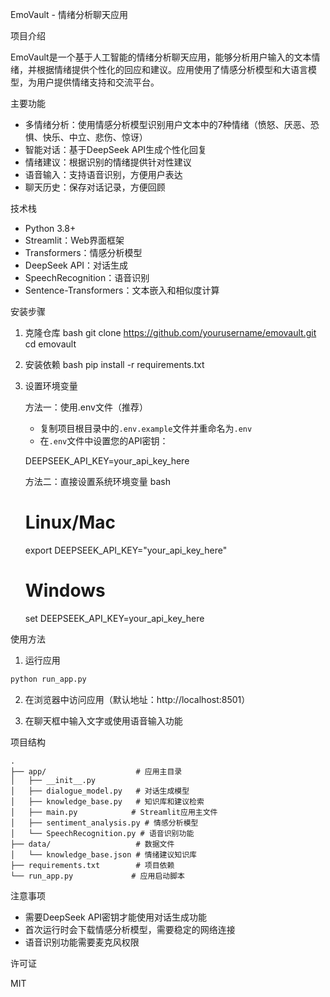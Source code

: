 EmoVault - 情绪分析聊天应用

项目介绍

EmoVault是一个基于人工智能的情绪分析聊天应用，能够分析用户输入的文本情绪，并根据情绪提供个性化的回应和建议。应用使用了情感分析模型和大语言模型，为用户提供情绪支持和交流平台。

主要功能

- 多情绪分析：使用情感分析模型识别用户文本中的7种情绪（愤怒、厌恶、恐惧、快乐、中立、悲伤、惊讶）
- 智能对话：基于DeepSeek API生成个性化回复
- 情绪建议：根据识别的情绪提供针对性建议
- 语音输入：支持语音识别，方便用户表达
- 聊天历史：保存对话记录，方便回顾

技术栈

- Python 3.8+
- Streamlit：Web界面框架
- Transformers：情感分析模型
- DeepSeek API：对话生成
- SpeechRecognition：语音识别
- Sentence-Transformers：文本嵌入和相似度计算

安装步骤

1. 克隆仓库
bash
git clone https://github.com/yourusername/emovault.git
cd emovault


2. 安装依赖
bash
pip install -r requirements.txt


3. 设置环境变量

   方法一：使用.env文件（推荐）
   - 复制项目根目录中的`.env.example`文件并重命名为`.env`
   - 在`.env`文件中设置您的API密钥：

   DEEPSEEK_API_KEY=your_api_key_here

   
   方法二：直接设置系统环境变量
   bash
   # Linux/Mac
   export DEEPSEEK_API_KEY="your_api_key_here"
   
   # Windows
   set DEEPSEEK_API_KEY=your_api_key_here
   

使用方法

1. 运行应用
```bash
python run_app.py
```

2. 在浏览器中访问应用（默认地址：http://localhost:8501）

3. 在聊天框中输入文字或使用语音输入功能

项目结构

```
.
├── app/                    # 应用主目录
│   ├── __init__.py
│   ├── dialogue_model.py   # 对话生成模型
│   ├── knowledge_base.py   # 知识库和建议检索
│   ├── main.py            # Streamlit应用主文件
│   ├── sentiment_analysis.py # 情感分析模型
│   └── SpeechRecognition.py # 语音识别功能
├── data/                   # 数据文件
│   └── knowledge_base.json # 情绪建议知识库
├── requirements.txt        # 项目依赖
└── run_app.py             # 应用启动脚本
```

注意事项

- 需要DeepSeek API密钥才能使用对话生成功能
- 首次运行时会下载情感分析模型，需要稳定的网络连接
- 语音识别功能需要麦克风权限

许可证

MIT